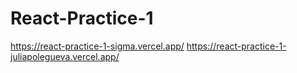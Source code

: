 # React-Practice-1
https://react-practice-1-sigma.vercel.app/
https://react-practice-1-juliapolegueva.vercel.app/
 
